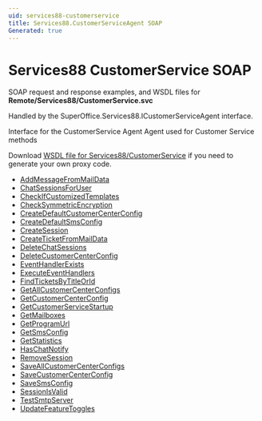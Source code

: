 ```yaml
---
uid: services88-customerservice
title: Services88.CustomerServiceAgent SOAP
Generated: true
---
```


# Services88 CustomerService SOAP

SOAP request and response examples, and WSDL files for **Remote/Services88/CustomerService.svc**

Handled by the <see cref="T:SuperOffice.Services88.ICustomerServiceAgent">SuperOffice.Services88.ICustomerServiceAgent</see> interface.

Interface for the CustomerService Agent
Agent used for Customer Service methods

Download [WSDL file for Services88/CustomerService](../Services88-CustomerService.md) if you need to generate your own proxy code.

* [AddMessageFromMailData](AddMessageFromMailData.md)
* [ChatSessionsForUser](ChatSessionsForUser.md)
* [CheckIfCustomizedTemplates](CheckIfCustomizedTemplates.md)
* [CheckSymmetricEncryption](CheckSymmetricEncryption.md)
* [CreateDefaultCustomerCenterConfig](CreateDefaultCustomerCenterConfig.md)
* [CreateDefaultSmsConfig](CreateDefaultSmsConfig.md)
* [CreateSession](CreateSession.md)
* [CreateTicketFromMailData](CreateTicketFromMailData.md)
* [DeleteChatSessions](DeleteChatSessions.md)
* [DeleteCustomerCenterConfig](DeleteCustomerCenterConfig.md)
* [EventHandlerExists](EventHandlerExists.md)
* [ExecuteEventHandlers](ExecuteEventHandlers.md)
* [FindTicketsByTitleOrId](FindTicketsByTitleOrId.md)
* [GetAllCustomerCenterConfigs](GetAllCustomerCenterConfigs.md)
* [GetCustomerCenterConfig](GetCustomerCenterConfig.md)
* [GetCustomerServiceStartup](GetCustomerServiceStartup.md)
* [GetMailboxes](GetMailboxes.md)
* [GetProgramUrl](GetProgramUrl.md)
* [GetSmsConfig](GetSmsConfig.md)
* [GetStatistics](GetStatistics.md)
* [HasChatNotify](HasChatNotify.md)
* [RemoveSession](RemoveSession.md)
* [SaveAllCustomerCenterConfigs](SaveAllCustomerCenterConfigs.md)
* [SaveCustomerCenterConfig](SaveCustomerCenterConfig.md)
* [SaveSmsConfig](SaveSmsConfig.md)
* [SessionIsValid](SessionIsValid.md)
* [TestSmtpServer](TestSmtpServer.md)
* [UpdateFeatureToggles](UpdateFeatureToggles.md)
